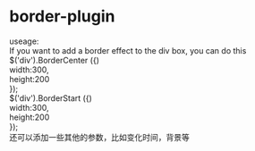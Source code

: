 # border-plugin<br/>
useage:<br/>
If you want to add a border effect to the div box, you can do this<br/>
$('div').BorderCenter ({)<br/>
  width:300,<br/>
  height:200<br/>
});<br/>
$('div').BorderStart ({)<br/>
  width:300,<br/>
  height:200<br/>
});<br/>
还可以添加一些其他的参数，比如变化时间，背景等<br/>
